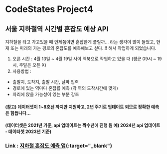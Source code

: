 # CodeStates Project4
## 서울 지하철역 시간별 혼잡도 예상 API
지하철을 타고 가고있을 때 언제쯤이면 혼잡한게 풀릴까... 라는 생각이 많이 들었고, 현재 또는 미래의 가는 경로의 혼잡도를 예측해보고 싶다..!! 해서 작업하게 되었습니다.
1. 오픈 시간 : 4월 13일 ~ 4월 19일 사이 맥북으로 작업하고 있을 때 (평균 09시 ~ 19시, 주말은 오픈 X)
2. 사용방법 :
  - 출발지, 도착지, 출발 시간, 날짜 입력
  - 경로에 있는 역마다 혼잡률 예측 (각 역의 도착시간에 맞게)
  - 자리에 앉을 가능성이 있는 부분 강조
    
#### (참고) 데이터셋이 1~8호선 까지만 지원하고, 2년 주기로 업데이트 되므로 정확한 예측은 힘듭니다...
#### (데이터셋은 2021년 기준, api 업데이트는 짝수년에 진행 됨 예) 2024년 api 업데이트 - 데이터셋 2023년 기준)  
### Link : [지하철 혼잡도 예측 앱](http://211.204.34.56:59){:target="_blank"}
